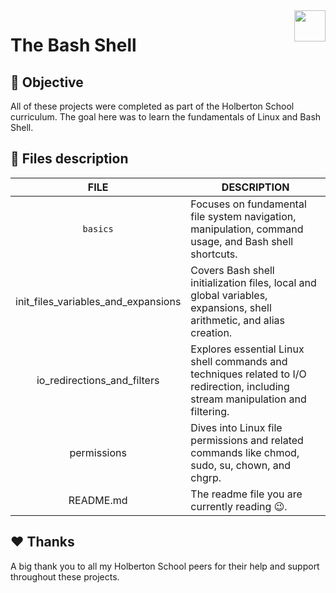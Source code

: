 <img  height="50px" align="right" src="https://apply.holbertonschool.com/holberton-logo.png">

# The Bash Shell

## 📝 Objective

All of these projects were completed as part of the Holberton School curriculum. The goal here was to learn the fundamentals of Linux and Bash Shell.

## 📂 Files description

| FILE                                | DESCRIPTION                                                                                                                     |
| :---------------------------------: | ------------------------------------------------------------------------------------------------------------------------------- |
| `basics`                            | Focuses on fundamental file system navigation, manipulation, command usage, and Bash shell shortcuts.                           |
| init_files_variables_and_expansions | Covers Bash shell initialization files, local and global variables, expansions, shell arithmetic, and alias creation.           |
| io_redirections_and_filters         | Explores essential Linux shell commands and techniques related to I/O redirection, including stream manipulation and filtering. |
| permissions                         | Dives into Linux file permissions and related commands like chmod, sudo, su, chown, and chgrp.                                  |
| README.md                           | The readme file you are currently reading 😉.                                                                                   |

## ♥️ Thanks

A big thank you to all my Holberton School peers for their help and support throughout these projects.
